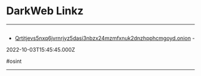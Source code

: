 # DarkWeb Linkz

---

![]()

- [Qrtitjevs5nxq6jvrnrjyz5dasi3nbzx24mzmfxnuk2dnzhpphcmgoyd.onion](http://qrtitjevs5nxq6jvrnrjyz5dasi3nbzx24mzmfxnuk2dnzhpphcmgoyd.onion) - 

2022-10-03T15:45:45.000Z

#osint

---

